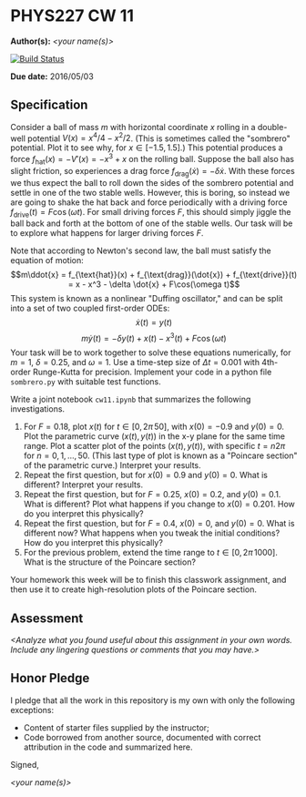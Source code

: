  # PHYS227 CW 11

**Author(s):** _\<your name(s)\>_

[![Build Status](https://travis-ci.org/chapman-phys227-2016s/cw-11-YOURTEAM.svg?branch=master)](https://travis-ci.org/chapman-phys227-2016s/cw-11-YOURTEAM)

**Due date:** 2016/05/03

## Specification

Consider a ball of mass $m$ with horizontal coordinate $x$ rolling in a double-well potential $V(x) = x^4/4 - x^2/2$. (This is sometimes called the "sombrero" potential. Plot it to see why, for $x\in[-1.5,1.5]$.) This potential produces a force $f_{\text{hat}}(x) = -V'(x) = -x^3 + x$ on the rolling ball. Suppose the ball also has slight friction, so experiences a drag force $f_{\text{drag}}(\dot{x}) = -\delta \dot{x}$. With these forces we thus expect the ball to roll down the sides of the sombrero potential and settle in one of the two stable wells. However, this is boring, so instead we are going to shake the hat back and force periodically with a driving force $f_{\text{drive}}(t) = F\cos(\omega t)$. For small driving forces $F$, this should simply jiggle the ball back and forth at the bottom of one of the stable wells. Our task will be to explore what happens for larger driving forces $F$.

Note that according to Newton's second law, the ball must satisfy the equation of motion: $$m\ddot{x} = f_{\text{hat}}(x) + f_{\text{drag}}(\dot{x}) + f_{\text{drive}}(t) = x - x^3 - \delta \dot{x} + F\cos(\omega t)$$ 
This system is known as a nonlinear "Duffing oscillator," and can be split into a set of two coupled first-order ODEs:
$$\dot{x}(t) = y(t)$$
$$m\dot{y}(t) = -\delta y(t) + x(t) - x^3(t) + F\cos(\omega t)$$
Your task will be to work together to solve these equations numerically, for $m=1$, $\delta = 0.25$, and $\omega = 1$. Use a time-step size of $\Delta t = 0.001$ with 4th-order Runge-Kutta for precision. Implement your code in a python file ```sombrero.py``` with suitable test functions.

Write a joint notebook ```cw11.ipynb``` that summarizes the following investigations.

1. For $F = 0.18$, plot $x(t)$ for $t\in[0,2\pi\, 50]$, with $x(0) = -0.9$ and $y(0) = 0$. Plot the parametric curve $(x(t),y(t))$ in the x-y plane for the same time range.  Plot a scatter plot of the points $(x(t),y(t))$, with specific $t = n 2\pi$ for $n = 0,1,\ldots,50$. (This last type of plot is known as a "Poincare section" of the parametric curve.)  Interpret your results.
1. Repeat the first question, but for $x(0) = 0.9$ and $y(0) = 0$.  What is different?  Interpret your results.
1. Repeat the first question, but for $F = 0.25$, $x(0) = 0.2$, and $y(0) = 0.1$.  What is different?  Plot what happens if you change to $x(0) = 0.201$. How do you interpret this physically?
1. Repeat the first question, but for $F = 0.4$, $x(0) = 0$, and $y(0) = 0$.  What is different now?  What happens when you tweak the initial conditions?  How do you interpret this physically?
1. For the previous problem, extend the time range to $t\in[0,2\pi\, 1000]$.  What is the structure of the Poincare section?

Your homework this week will be to finish this classwork assignment, and then use it to create high-resolution plots of the Poincare section.

## Assessment

_\<Analyze what you found useful about this assignment in your own words. Include any lingering questions or comments that you may have.\>_

## Honor Pledge

I pledge that all the work in this repository is my own with only the following exceptions:

* Content of starter files supplied by the instructor;
* Code borrowed from another source, documented with correct attribution in the code and summarized here.

Signed,

_\<your name(s)\>_
